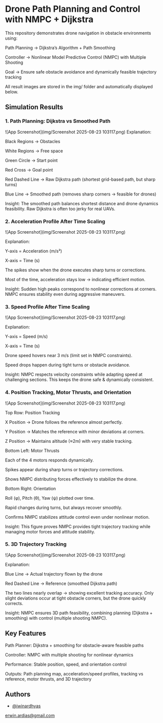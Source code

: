 # Drone Path Planning and Control with NMPC + Dijkstra

This repository demonstrates drone navigation in obstacle environments using:

Path Planning → Dijkstra’s Algorithm + Path Smoothing

Controller → Nonlinear Model Predictive Control (NMPC) with Multiple Shooting

Goal → Ensure safe obstacle avoidance and dynamically feasible trajectory tracking

All result images are stored in the img/ folder and automatically displayed below.

## Simulation Results

### 1. Path Planning: Dijkstra vs Smoothed Path
![App Screenshot](img/Screenshot 2025-08-23 103117.png)
Explanation:

Black Regions → Obstacles

White Regions → Free space

Green Circle → Start point

Red Cross → Goal point

Red Dashed Line → Raw Dijkstra path (shortest grid-based path, but sharp turns)

Blue Line → Smoothed path (removes sharp corners → feasible for drones)

Insight: The smoothed path balances shortest distance and drone dynamics feasibility. Raw Dijkstra is often too jerky for real UAVs.

### 2. Acceleration Profile After Time Scaling
![App Screenshot](img/Screenshot 2025-08-23 103117.png)

Explanation:

Y-axis = Acceleration (m/s²)

X-axis = Time (s)

The spikes show when the drone executes sharp turns or corrections.

Most of the time, acceleration stays low → indicating efficient motion.

Insight: Sudden high peaks correspond to nonlinear corrections at corners. NMPC ensures stability even during aggressive maneuvers.

### 3. Speed Profile After Time Scaling
![App Screenshot](img/Screenshot 2025-08-23 103117.png)

Explanation:

Y-axis = Speed (m/s)

X-axis = Time (s)

Drone speed hovers near 3 m/s (limit set in NMPC constraints).

Speed drops happen during tight turns or obstacle avoidance.

Insight: NMPC respects velocity constraints while adapting speed at challenging sections. This keeps the drone safe & dynamically consistent.

### 4. Position Tracking, Motor Thrusts, and Orientation
![App Screenshot](img/Screenshot 2025-08-23 103117.png)

Top Row: Position Tracking

X Position → Drone follows the reference almost perfectly.

Y Position → Matches the reference with minor deviations at corners.

Z Position → Maintains altitude (≈2m) with very stable tracking.

Bottom Left: Motor Thrusts

Each of the 4 motors responds dynamically.

Spikes appear during sharp turns or trajectory corrections.

Shows NMPC distributing forces effectively to stabilize the drone.

Bottom Right: Orientation

Roll (φ), Pitch (θ), Yaw (ψ) plotted over time.

Rapid changes during turns, but always recover smoothly.

Confirms NMPC stabilizes attitude control even under nonlinear motion.

Insight: This figure proves NMPC provides tight trajectory tracking while managing motor forces and attitude stability.

### 5. 3D Trajectory Tracking
![App Screenshot](img/Screenshot 2025-08-23 103117.png)

Explanation:

Blue Line → Actual trajectory flown by the drone

Red Dashed Line → Reference (smoothed Dijkstra path)

The two lines nearly overlap → showing excellent tracking accuracy.
Only slight deviations occur at tight obstacle corners, but the drone quickly corrects.

Insight: NMPC ensures 3D path feasibility, combining planning (Dijkstra + smoothing) with control (multiple shooting NMPC).

## Key Features

Path Planner: Dijkstra + smoothing for obstacle-aware feasible paths

Controller: NMPC with multiple shooting for nonlinear dynamics

Performance: Stable position, speed, and orientation control

Outputs: Path planning map, acceleration/speed profiles, tracking vs reference, motor thrusts, and 3D trajectory
## Authors

- [@iwinardhyas](https://www.github.com/iwinardhyas)

erwin.ardias@gmail.com

